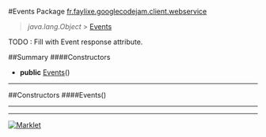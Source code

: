 #Events
Package [fr.faylixe.googlecodejam.client.webservice](README.md)<br>

> *java.lang.Object* > [Events](Events.md)

TODO : Fill with Event response attribute.

##Summary
####Constructors
* **public** [Events](#events)()

---


##Constructors
####Events()
> 


---

---

[![Marklet](https://img.shields.io/badge/Generated%20by-Marklet-green.svg)](https://github.com/Faylixe/marklet)